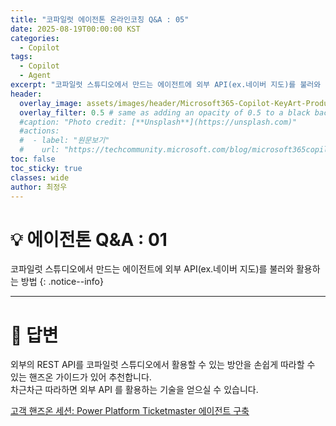 ```yaml
---
title: "코파일럿 에이전톤 온라인코칭 Q&A : 05"
date: 2025-08-19T00:00:00 KST
categories:
  - Copilot
tags:
  - Copilot
  - Agent
excerpt: "코파일럿 스튜디오에서 만드는 에이전트에 외부 API(ex.네이버 지도)를 불러와 활용하는 방법"
header:
  overlay_image: assets/images/header/Microsoft365-Copilot-KeyArt-Productivity-6K-01.png
  overlay_filter: 0.5 # same as adding an opacity of 0.5 to a black background
  #caption: "Photo credit: [**Unsplash**](https://unsplash.com)"
  #actions:
  #  - label: "원문보기"
  #    url: "https://techcommunity.microsoft.com/blog/microsoft365copilotblog/what%E2%80%99s-new-in-microsoft-365-copilot--july-2025/4438253"
toc: false
toc_sticky: true
classes: wide
author: 최정우
---
```


# 💡 에이전톤 Q&A : 01

코파일럿 스튜디오에서 만드는 에이전트에 외부 API(ex.네이버 지도)를 불러와 활용하는 방법
{: .notice--info}

---

# 📝 답변

외부의 REST API를 코파일럿 스튜디오에서 활용할 수 있는 방안을 손쉽게 따라할 수 있는 핸즈온 가이드가 있어 추천합니다.  
차근차근 따라하면 외부 API 를 활용하는 기술을 얻으실 수 있습니다.

[고객 핸즈온 세션: Power Platform Ticketmaster 에이전트 구축](https://github.com/ChangJu-Ahn/Power-Platform-Hands-on/tree/main/Copilot%20Studio%20-%20TicketMaster%20Agent)

